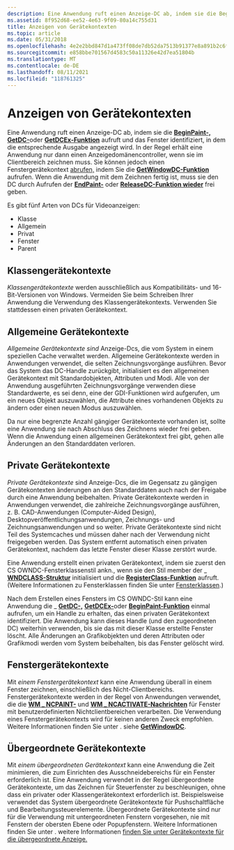 ```yaml
---
description: Eine Anwendung ruft einen Anzeige-DC ab, indem sie die BeginPaint-, GetDC- oder GetDCEx-Funktion aufruft und das Fenster identifiziert, in dem die entsprechende Ausgabe angezeigt wird.
ms.assetid: 8f952d68-ee52-4e63-9f09-80a14c755d31
title: Anzeigen von Gerätekontexten
ms.topic: article
ms.date: 05/31/2018
ms.openlocfilehash: 4e2e2bbd847d1a473ff08de7db52da7513b91377e8a891b2c6fdde04a82bf1d0
ms.sourcegitcommit: e858bbe701567d4583c50a11326e42d7ea51804b
ms.translationtype: MT
ms.contentlocale: de-DE
ms.lasthandoff: 08/11/2021
ms.locfileid: "118761325"
---
```

# <a name="display-device-contexts"></a>Anzeigen von Gerätekontexten

Eine Anwendung ruft einen Anzeige-DC ab, indem sie die [**BeginPaint-,**](/windows/desktop/api/Winuser/nf-winuser-beginpaint) [**GetDC-**](/windows/desktop/api/Winuser/nf-winuser-getdc)oder [**GetDCEx-Funktion**](/windows/desktop/api/Winuser/nf-winuser-getdcex) aufruft und das Fenster identifiziert, in dem die entsprechende Ausgabe angezeigt wird. In der Regel erhält eine Anwendung nur dann einen Anzeigedomänencontroller, wenn sie im Clientbereich zeichnen muss. Sie können jedoch einen Fenstergerätekontext [abrufen,](#window-device-contexts) indem Sie die [**GetWindowDC-Funktion**](/windows/desktop/api/Winuser/nf-winuser-getwindowdc) aufrufen. Wenn die Anwendung mit dem Zeichnen fertig ist, muss sie den DC durch Aufrufen der [**EndPaint-**](/windows/desktop/api/Winuser/nf-winuser-endpaint) oder [**ReleaseDC-Funktion wieder**](/windows/desktop/api/Winuser/nf-winuser-releasedc) frei geben.

Es gibt fünf Arten von DCs für Videoanzeigen:

-   Klasse
-   Allgemein
-   Privat
-   Fenster
-   Parent

## <a name="class-device-contexts"></a>Klassengerätekontexte

*Klassengerätekontexte* werden ausschließlich aus Kompatibilitäts- und 16-Bit-Versionen von Windows. Vermeiden Sie beim Schreiben Ihrer Anwendung die Verwendung des Klassengerätekontexts. Verwenden Sie stattdessen einen privaten Gerätekontext.

## <a name="common-device-contexts"></a>Allgemeine Gerätekontexte

*Allgemeine Gerätekontexte sind* Anzeige-Dcs, die vom System in einem speziellen Cache verwaltet werden. Allgemeine Gerätekontexte werden in Anwendungen verwendet, die selten Zeichnungsvorgänge ausführen. Bevor das System das DC-Handle zurückgibt, initialisiert es den allgemeinen Gerätekontext mit Standardobjekten, Attributen und Modi. Alle von der Anwendung ausgeführten Zeichnungsvorgänge verwenden diese Standardwerte, es sei denn, eine der GDI-Funktionen wird aufgerufen, um ein neues Objekt auszuwählen, die Attribute eines vorhandenen Objekts zu ändern oder einen neuen Modus auszuwählen.

Da nur eine begrenzte Anzahl gängiger Gerätekontexte vorhanden ist, sollte eine Anwendung sie nach Abschluss des Zeichnens wieder frei geben. Wenn die Anwendung einen allgemeinen Gerätekontext frei gibt, gehen alle Änderungen an den Standarddaten verloren.

## <a name="private-device-contexts"></a>Private Gerätekontexte

*Private Gerätekontexte* sind Anzeige-Dcs, die im Gegensatz zu gängigen Gerätekontexten änderungen an den Standarddaten auch nach der Freigabe durch eine Anwendung beibehalten. Private Gerätekontexte werden in Anwendungen verwendet, die zahlreiche Zeichnungsvorgänge ausführen, z. B. CAD-Anwendungen (Computer-Aided Design), Desktopveröffentlichungsanwendungen, Zeichnungs- und Zeichnungsanwendungen und so weiter. Private Gerätekontexte sind nicht Teil des Systemcaches und müssen daher nach der Verwendung nicht freigegeben werden. Das System entfernt automatisch einen privaten Gerätekontext, nachdem das letzte Fenster dieser Klasse zerstört wurde.

Eine Anwendung erstellt einen privaten Gerätekontext, indem sie zuerst den CS OWNDC-Fensterklassenstil ankn., wenn sie den Stil member der \_ [**WNDCLASS-Struktur**](/windows/win32/api/winuser/ns-winuser-wndclassa) initialisiert und die [**RegisterClass-Funktion**](/windows/win32/api/winuser/nf-winuser-registerclassa) aufruft.  (Weitere Informationen zu Fensterklassen finden Sie unter [Fensterklassen](../winmsg/window-classes.md).)

Nach dem Erstellen eines Fensters im CS OWNDC-Stil kann eine Anwendung die \_ [**GetDC-,**](/windows/desktop/api/Winuser/nf-winuser-getdc) [**GetDCEx-**](/windows/desktop/api/Winuser/nf-winuser-getdcex)oder [**BeginPaint-Funktion**](/windows/desktop/api/Winuser/nf-winuser-beginpaint) einmal aufrufen, um ein Handle zu erhalten, das einen privaten Gerätekontext identifiziert. Die Anwendung kann dieses Handle (und den zugeordneten DC) weiterhin verwenden, bis sie das mit dieser Klasse erstellte Fenster löscht. Alle Änderungen an Grafikobjekten und deren Attributen oder Grafikmodi werden vom System beibehalten, bis das Fenster gelöscht wird.

## <a name="window-device-contexts"></a>Fenstergerätekontexte

Mit *einem Fenstergerätekontext* kann eine Anwendung überall in einem Fenster zeichnen, einschließlich des Nicht-Clientbereichs. Fenstergerätekontexte werden in der Regel von Anwendungen verwendet, die die [**WM \_ NCPAINT-**](wm-ncpaint.md) und [**WM \_ NCACTIVATE-Nachrichten**](../winmsg/wm-ncactivate.md) für Fenster mit benutzerdefinierten Nichtclientbereichen verarbeiten. Die Verwendung eines Fenstergerätekontexts wird für keinen anderen Zweck empfohlen. Weitere Informationen finden Sie unter . siehe [**GetWindowDC**](/windows/desktop/api/Winuser/nf-winuser-getwindowdc).

## <a name="parent-device-contexts"></a>Übergeordnete Gerätekontexte

Mit *einem übergeordneten Gerätekontext* kann eine Anwendung die Zeit minimieren, die zum Einrichten des Ausschneidebereichs für ein Fenster erforderlich ist. Eine Anwendung verwendet in der Regel übergeordnete Gerätekontexte, um das Zeichnen für Steuerfenster zu beschleunigen, ohne dass ein privater oder Klassengerätekontext erforderlich ist. Beispielsweise verwendet das System übergeordnete Gerätekontexte für Pushschaltfläche und Bearbeitungssteuerelemente. Übergeordnete Gerätekontexte sind nur für die Verwendung mit untergeordneten Fenstern vorgesehen, nie mit Fenstern der obersten Ebene oder Popupfenstern. Weitere Informationen finden Sie unter . weitere Informationen [finden Sie unter Gerätekontexte für die übergeordnete Anzeige.](parent-display-device-contexts.md)

 

 
